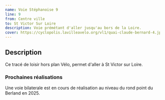 ```yaml
---
name: Voie Stéphanoise 9
line: 9
from: Centre ville
to: St Victor Sur Loire
description: Voie prémétant d'aller jusqu'au bors de la Loire.
cover: https://cyclopolis.lavilleavelo.org/vl1/quai-claude-bernard-4.jpg
---
```

## Description
Ce tracé de loisir hors plan Vélo, permet d'aller à St Victor sur Loire.

### Prochaines réalisations 
Une voie bilaterale est en cours de réalisation au niveau du rond point du Berland en 2025.